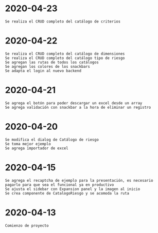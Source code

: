 # 2020-04-23
    Se realiza el CRUD completo del catálogo de criterios
# 2020-04-22
    Se realiza el CRUD completo del catálogo de dimensiones
    Se realiza el CRUD completo del catálogo tipo de riesgo 
    Se agregan las rutas de todos los catálogos   
    Se agregan los colores de los snackbars    
    Se adapta el login al nuevo backend
# 2020-04-21
    Se agrega el botón para poder descargar un excel desde un array 
    Se agrega validación con snackbar a la hora de eliminar un registro
# 2020-04-20
    Se modifica el dialog de Catálogo de riesgo
    Se toma mejor ejemplo
    Se agrega importador de excel
# 2020-04-15
    Se agrega el recaptcha de ejemplo para la presentación, es necesario pagarlo para que sea el funcional ya en productivo
    Se ajusta el sidebar con Expansion panel y la imagen al inicio
    Se crea componente de CatalogoRiesgo y se acomoda la ruta
# 2020-04-13
    Comienzo de proyecto